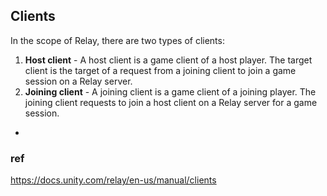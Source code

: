 ## Clients
In the scope of Relay, there are two types of clients:

1. **Host client** - A host client is a game client of a host player. The target client is the target of a request from a joining client to join a game session on a Relay server.
2. **Joining client** - A joining client is a game client of a joining player. The joining client requests to join a host client on a Relay server for a game session.

-   



### ref

https://docs.unity.com/relay/en-us/manual/clients
